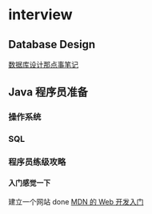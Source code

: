 # interview

## Database Design

[数据库设计那点事笔记](https://github.com/gdhucoder/interview/tree/master/javabd/DB)

## Java 程序员准备

### 操作系统

### SQL


### 程序员练级攻略

#### 入门感觉一下

建立一个网站 done [MDN 的 Web 开发入门](https://developer.mozilla.org/zh-CN/docs/Learn/Getting_started_with_the_web)

#### 


